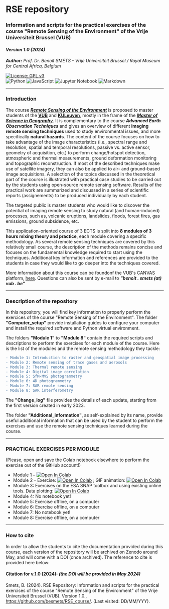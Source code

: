 # RSE repository
### Information and scripts for the practical exercises of the course "Remote Sensing of the Environment" of the Vrije Universiteit Brussel (VUB)
#### *Version 1.0 (2024)*   
***Author:*** *Prof. Dr. Benoît SMETS - Vrije Universiteit Brussel / Royal Museum for Central Africa, Belgium*

[![License: GPL v3](https://img.shields.io/badge/License-GPLv3-blue.svg)](https://www.gnu.org/licenses/gpl-3.0)   
![Python](https://img.shields.io/badge/python-3670A0?style=for-the-badge&logo=python&logoColor=ffdd54) ![JavaScript](https://img.shields.io/badge/javascript-%23323330.svg?style=for-the-badge&logo=javascript&logoColor=%23F7DF1E) ![Jupyter Notebook](https://img.shields.io/badge/jupyter-%23FA0F00.svg?style=for-the-badge&logo=jupyter&logoColor=white) ![Markdown](https://img.shields.io/badge/markdown-%23000000.svg?style=for-the-badge&logo=markdown&logoColor=white) 

-------

### Introduction

The course [***Remote Sensing of the Environment***](https://canvas.vub.be/courses/35191) is proposed to master students of the [**VUB**](https://www.vub.be) and [**KULeuven**](https://www.kuleuven.be/), mostly in the frame of the [***Master of Science in Geography***](https://www.vub.be/en/studying-vub/all-study-programmes-vub/bachelors-and-masters-programmes-vub/master-in-geography-vub). It is complementary to the course ***Advanced Earth Observation Techniques*** and gives an overview of different **imaging remote sensing techniques** used to study environmental issues, and more specifically **natural hazards**. The content of the course focuses on how to take advantage of the image characteristics (i.e., spectral range and resolution, spatial and temporal resolutions, passive vs. active sensor, geometry of acquisition, etc.) to perform change/hotspot detection, atmospheric and thermal measurements, ground deformation monitoring and topographic reconstruction. If most of the described techniques make use of satellite imagery, they can also be applied to air- and ground-based image acquisitions. A selection of the topics discussed in the theoretical part of the course is illustrated with practical case studies to be carried out by the students using open-source remote sensing software. Results of the practical work are summarized and discussed in a series of scientific reports (assignements) to be produced individually by each student.

The targeted public is master students who would like to discover the potential of imaging remote sensing to study natural (and human-induced) processes, such as, volcanic eruptions, landslides, floods, forest fires, gas emissions, ground subsidence, etc.

This application-oriented course of 3 ECTS is split into **8 modules of 3 hours mixing theory and practice**, each module covering a specific methodology. As several remote sensing techniques are covered by this relatively small course, the description of the methods remains concise and focuses on the fundamental knowledge required to start using the techniques. Additional key information and references are provided to the students in case they would like to go deeper into the techniques covered.

More information about this course can be foundonf the VUB's CANVAS platform, [here](https://canvas.vub.be/courses/35191). Questions can also be sent by e-mail to ***"benoit . smets (at) vub . be"***

-------

### Description of the repository

In this repository, you will find key information to properly perform the exercices of the course "Remote Sensing of the Environment". The folder **"Computer_setup"** provide installation guides to configure your computer and install the required software and Python virtual environment.

The folders **"Module 1"** to **"Module 8"** contain the required scripts and descriptions to perform the exercises for each module of the course. Here is the list of the modules and the remote sensing methodology they tackle:
```diff
- Module 1: Introduction to raster and geospatial image processing
- Module 2: Remote sensing of trace gases and aerosols
- Module 3: Thermal remote sensing
- Module 4: Digital image correlation
- Module 5: SfM-MVS photogrammetry
- Module 6: 4D photogrammetry
- Module 7: SAR remote sensing
- Module 8: SAR interferometry
```

The **"Change_log"** file provides the details of each update, starting from the first version created in early 2023.

The folder **"Additional_information"**, as self-explained by its name, provide useful additional information that can be used by the student to perform the exercises and use the remote sensing techniques learned during the course.

-------

### PRACTICAL EXERCISES PER MODULE
(Please, open and save the Colab notebook elsewhere to perform the exercise out of the GitHub account!)  

- Module 1 – [![Open In Colab](https://colab.research.google.com/assets/colab-badge.svg)](https://colab.research.google.com/github/besmets/RSE_course/blob/main/RSE_Lecture_01_image_processing_with_Python.ipynb)
- Module 2 – Exercise: [![Open In Colab](https://colab.research.google.com/assets/colab-badge.svg)](https://colab.research.google.com/github/besmets/RSE_course/blob/main/RSE_Lecture_02_RS_of_ash_and_gas.ipynb) ; GIF animation: [![Open In Colab](https://colab.research.google.com/assets/colab-badge.svg)](https://colab.research.google.com/github/besmets/RSE_course/blob/main/RSE_Lecture_02_GIF_Animation.ipynb)
- Module 3: Exercises on the ESA SNAP toolbox and using existing online tools. Data plotting: [![Open In Colab](https://colab.research.google.com/assets/colab-badge.svg)](https://colab.research.google.com/github/besmets/RSE_course/blob/main/RSE_Lecture_03_Plotting_NHI_and_MODVOLC_data.ipynb)
- Module 4: No notebook yet!
- Module 5: Exercise offline, on a computer
- Module 6: Exercise offline, on a computer
- Module 7: No notebook yet!
- Module 8: Exercise offline, on a computer

-------

### How to cite

In order to allow the students to cite the documentation provided during this course, each version of the repository will be archived on Zenodo around May, and will come with a DOI (once archived). The reference to cite is provided here below:

#### Citation for v.1.0 (2024): *(the DOI will be provided in May 2024)*
Smets, B. (2024). RSE Repository: Information and scripts for the practical exercises of the course "Remote Sensing of the Environment" of the Vrije Universiteit Brussel (VUB). Version 1.0., https://github.com/besmets/RSE_course/. (Last visited: DD/MM/YYY).
